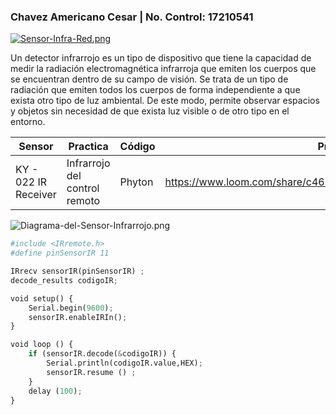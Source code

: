 ### Chavez Americano Cesar    |   No. Control: 17210541


[![Sensor-Infra-Red.png](https://i.postimg.cc/CLvsHbZJ/Sensor-Infra-Red.png)](https://postimg.cc/0bwS9M0J)

Un detector infrarrojo es un tipo de dispositivo que tiene la capacidad de medir la radiación electromagnética infrarroja que emiten los cuerpos que se encuentran dentro de su campo de visión. Se trata de un tipo de radiación que emiten todos los cuerpos de forma independiente a que exista otro tipo de luz ambiental. De este modo, permite observar espacios y objetos sin necesidad de que exista luz visible o de otro tipo en el entorno.

| Sensor | Practica | Código | Prueba |
| --- | --- | --- | --- |
| KY - 022 IR Receiver | Infrarrojo del control remoto | Phyton | https://www.loom.com/share/c468d38a9b9e46b38c77648d3af020b6 |

![Diagrama-del-Sensor-Infrarrojo.png](https://i.postimg.cc/cL45ds3k/Diagrama-del-Sensor-Infrarrojo.png)

```python
#include <IRremote.h>
#define pinSensorIR 11

IRrecv sensorIR(pinSensorIR) ;
decode_results codigoIR;

void setup() {
	Serial.begin(9600);
	sensorIR.enableIRIn();
}

void loop () {
	if (sensorIR.decode(&codigoIR)) {
		Serial.println(codigoIR.value,HEX);
		sensorIR.resume () ;
	}
	delay (100);
}
```


